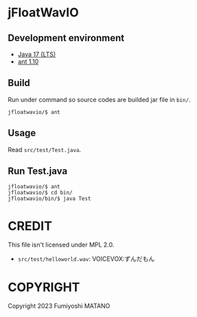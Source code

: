 # jFloatWavIO

## Development environment
* [Java 17 (LTS)](https://adoptium.net/temurin/releases/?version=17)
* [ant 1.10](https://ant.apache.org/bindownload.cgi)

## Build
Run under command so source codes are builded jar file in `bin/`.
```SH
jfloatwavio/$ ant
```

## Usage
Read `src/test/Test.java`.

## Run Test.java
```SH
jfloatwavio/$ ant
jfloatwavio/$ cd bin/
jfloatwavio/bin/$ java Test
```

# CREDIT
This file isn't licensed under MPL 2.0.
* `src/test/helloworld.wav`: VOICEVOX:ずんだもん

# COPYRIGHT
Copyright 2023 Fumiyoshi MATANO<br>
